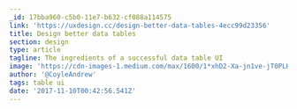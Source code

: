 ```yaml
---
_id: 17bba960-c5b0-11e7-b632-cf088a114575
link: 'https://uxdesign.cc/design-better-data-tables-4ecc99d23356'
title: Design better data tables
section: design
type: article
tagline: The ingredients of a successful data table UI
image: 'https://cdn-images-1.medium.com/max/1600/1*xhD2-Xa-jn1ve-jT0PLKTw.jpeg'
author: '@CoyleAndrew'
tags: table ui
date: '2017-11-10T00:42:56.541Z'
---
```


